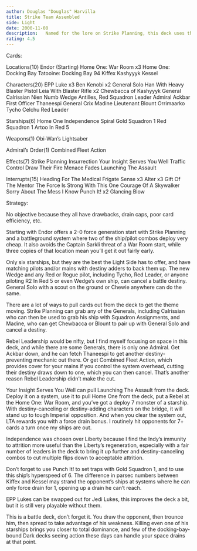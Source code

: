 ```yaml
---
author: Douglas "Douglas" Harvilla
title: Strike Team Assembled
side: Light
date: 2000-11-08
description:   Named for the lore on Strike Planning, this deck uses that effect and other powerful Death Star II cards to dominate in space and put up a serious fight on the ground.  No objective, for card efficiency and flexibility.  Be sure to read strategy section
rating: 4.5
---
```

Cards: 

Locations(10)
Endor (Starting)
Home One: War Room x3
Home One: Docking Bay
Tatooine: Docking Bay 94
Kiffex
Kashyyyk
Kessel

Characters(20)
EPP Luke x3
Ben Kenobi x2
General Solo
Han With Heavy Blaster Pistol
Leia With Blaster Rifle x2
Chewbacca of Kashyyyk
General Calrissian
Nien Numb
Wedge Antilles, Red Squadron Leader
Admiral Ackbar
First Officer Thaneespi
General Crix Madine
Lieutenant Blount
Orrimaarko
Tycho Celchu
Red Leader

Starships(6)
Home One
Independence
Spiral
Gold Squadron 1
Red Squadron 1
Artoo In Red 5

Weapons(1)
Obi-Wan’s Lightsaber

Admiral’s Order(1)
Combined Fleet Action

Effects(7)
Strike Planning
Insurrection
Your Insight Serves You Well
Traffic Control
Draw Their Fire
Menace Fades
Launching The Assault

Interrupts(15)
Heading For The Medical Frigate
Sense x3
Alter x3
Gift Of The Mentor
The Force Is Strong With This One
Courage Of A Skywalker
Sorry About The Mess
I Know
Punch It! x2
Glancing Blow





Strategy: 

  No objective because they all have drawbacks, drain caps, poor card efficiency, etc.

  Starting with Endor offers a 2-0 force generation start with Strike Planning and a battleground system where two of the ship/pilot combos deploy very cheap.	It also avoids the Captain Sarkli threat of a War Room start, while three copies of that location mean you’ll get it out fairly early.

  Only six starships, but they are the best the Light Side has to offer, and have matching pilots and/or mains with destiny adders to back them up.  The new Wedge and any Red or Rogue pilot, including Tycho, Red Leader, or anyone piloting R2 In Red 5 or even Wedge’s own ship, can cancel a battle destiny.	General Solo with a scout on the ground or Chewie anywhere can do the same.

  There are a lot of ways to pull cards out from the deck to get the theme moving.  Strike Planning can grab any of the Generals, including Calrissian who can then be used to grab his ship with Squadron Assignments, and Madine, who can get Chewbacca or Blount to pair up with General Solo and cancel a destiny.

  Rebel Leadership would be nifty, but I find myself focusing on space in this deck, and while there are some Generals, there is only one Admiral.  Get Ackbar down, and he can fetch Thaneespi to get another destiny-preventing mechanic out there.  Or get Combined Fleet Action, which provides cover for your mains if you control the system overhead, cutting their destiny draws down to one, which you can then cancel.  That’s another reason Rebel Leadership didn’t make the cut.

  Your Insight Serves You Well can pull Launching The Assault from the deck.  Deploy it on a system, use it to pull Home One from the deck, put a Rebel at the Home One: War Room, and you’ve got a deploy 7 monster of a starship.  With destiny-canceling or destiny-adding characters on the bridge, it will stand up to tough Imperial opposition.  And when you clear the system out, LTA rewards you with a force drain bonus.  I routinely hit opponents for 7+ cards a turn once my ships are out.

  Independence was chosen over Liberty because I find the Indy’s immunity to attrition more useful than the Liberty’s regeneration, especially with a fair number of leaders in the deck to bring it up further and destiny-canceling combos to cut multiple flips down to acceptable attrition.

  Don’t forget to use Punch It! to set traps with Gold Squadron 1, and to use this ship’s hyperspeed of 6.  The difference in parsec numbers between Kiffex and Kessel may strand the opponent’s ships at systems where he can only force drain for 1, opening up a drain he can’t reach.

  EPP Lukes can be swapped out for Jedi Lukes, this improves the deck a bit, but it is still very playable without them.

  This is a battle deck, don’t forget it.	You draw the opponent, then trounce him, then spread to take advantage of his weakness.  Killing even one of his starships brings you closer to total dominance, and few of the docking-bay-bound Dark decks seeing action these days can handle your space drains at that point. 